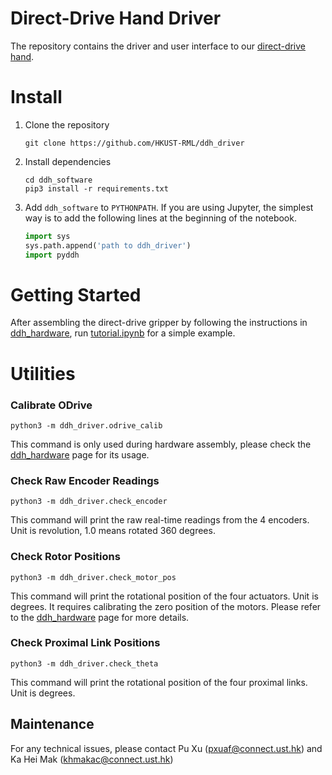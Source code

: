 # Direct-Drive Hand Driver

The repository contains the driver and user interface to our [direct-drive hand](https://github.com/HKUST-RML/ddh_hardware).



# Install

1. Clone the repository

   ```shell
   git clone https://github.com/HKUST-RML/ddh_driver
   ```

2. Install dependencies

   ```shell
   cd ddh_software
   pip3 install -r requirements.txt
   ```

3. Add `ddh_software` to `PYTHONPATH`. If you are using Jupyter, the simplest way is to add the following lines at the beginning of the notebook.

   ```python
   import sys
   sys.path.append('path to ddh_driver')
   import pyddh
   ```



# Getting Started

After assembling the direct-drive gripper by following the instructions in [ddh_hardware](https://github.com/HKUST-RML/ddh_hardware), run [tutorial.ipynb](https://github.com/HKUST-RML/pyddh/blob/master/examples/tutorial.ipynb) for a simple example.



# Utilities



### Calibrate ODrive

```shell
python3 -m ddh_driver.odrive_calib
```

This command is only used during hardware assembly, please check the [ddh_hardware](https://github.com/HKUST-RML/ddh_hardware) page for its usage.



### Check Raw Encoder Readings

```shell
python3 -m ddh_driver.check_encoder
```

This command will print the raw real-time readings from the 4 encoders. Unit is revolution, 1.0 means rotated 360 degrees.



### Check Rotor Positions

```shell
python3 -m ddh_driver.check_motor_pos
```

This command will print the rotational position of the four actuators. Unit is degrees. It requires calibrating the zero position of the motors. Please refer to the  [ddh_hardware](https://github.com/HKUST-RML/ddh_hardware) page for more details.



### Check Proximal Link Positions

```shell
python3 -m ddh_driver.check_theta
```

This command will print the rotational position of the four proximal links. Unit is degrees.



## Maintenance
For any technical issues, please contact Pu Xu (pxuaf@connect.ust.hk) and Ka Hei Mak (khmakac@connect.ust.hk)
